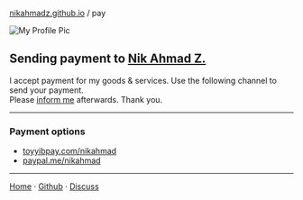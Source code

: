 [nikahmadz.github.io][1] / pay

![My Profile Pic](https://avatars0.githubusercontent.com/u/7868782?v=4&s=40)

## Sending payment to [Nik Ahmad Z.][1]
I accept payment for my goods & services. Use the following channel to send your payment.  
Please [inform me][3] afterwards. Thank you.

***

### Payment options
- [toyyibpay.com/nikahmad](https://toyyibpay.com/nikahmad)
- [paypal.me/nikahmad](https://paypal.me/nikahmad)

***

[Home][1] &middot; [Github][2] &middot; [Discuss][3]

[1]:https://nikahmadz.github.io
[2]:https://github.com/nikahmadz/page-101
[3]:https://github.com/nikahmadz/nikahmadz.github.io/discussions "Go to Discusssion Room"
